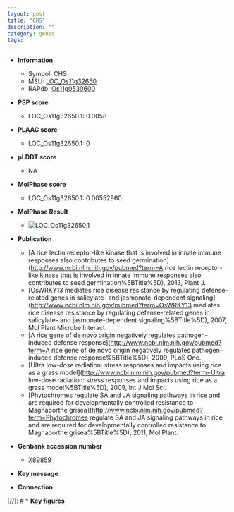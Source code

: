```yaml
---
layout: post
title: "CHS"
description: ""
category: genes
tags: 
---
```


* **Information**  
    + Symbol: CHS  
    + MSU: [LOC_Os11g32650](http://rice.plantbiology.msu.edu/cgi-bin/ORF_infopage.cgi?orf=LOC_Os11g32650)  
    + RAPdb: [Os11g0530600](http://rapdb.dna.affrc.go.jp/viewer/gbrowse_details/irgsp1?name=Os11g0530600)  

* **PSP score**  
    + LOC_Os11g32650.1: 0.0058 

* **PLAAC score**  
    + LOC_Os11g32650.1: 0 

* **pLDDT score**
    + NA


* **MolPhase score**
    + LOC_Os11g32650.1: 0.00552960

* **MolPhase Result**
    + ![LOC_Os11g32650.1](https://304243504.github.io/Pictures/LOC_Os11g/LOC_Os11g32650.1.png)

* **Publication**  
    + [A rice lectin receptor-like kinase that is involved in innate immune responses also contributes to seed germination](http://www.ncbi.nlm.nih.gov/pubmed?term=A rice lectin receptor-like kinase that is involved in innate immune responses also contributes to seed germination%5BTitle%5D), 2013, Plant J.
    + [OsWRKY13 mediates rice disease resistance by regulating defense-related genes in salicylate- and jasmonate-dependent signaling](http://www.ncbi.nlm.nih.gov/pubmed?term=OsWRKY13 mediates rice disease resistance by regulating defense-related genes in salicylate- and jasmonate-dependent signaling%5BTitle%5D), 2007, Mol Plant Microbe Interact.
    + [A rice gene of de novo origin negatively regulates pathogen-induced defense response](http://www.ncbi.nlm.nih.gov/pubmed?term=A rice gene of de novo origin negatively regulates pathogen-induced defense response%5BTitle%5D), 2009, PLoS One.
    + [Ultra low-dose radiation: stress responses and impacts using rice as a grass model](http://www.ncbi.nlm.nih.gov/pubmed?term=Ultra low-dose radiation: stress responses and impacts using rice as a grass model%5BTitle%5D), 2009, Int J Mol Sci.
    + [Phytochromes regulate SA and JA signaling pathways in rice and are required for developmentally controlled resistance to Magnaporthe grisea](http://www.ncbi.nlm.nih.gov/pubmed?term=Phytochromes regulate SA and JA signaling pathways in rice and are required for developmentally controlled resistance to Magnaporthe grisea%5BTitle%5D), 2011, Mol Plant.

* **Genbank accession number**  
    + [X89859](http://www.ncbi.nlm.nih.gov/nuccore/X89859)

* **Key message**  

* **Connection**  

[//]: # * **Key figures**  


